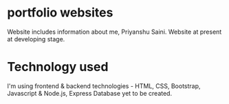 # portfolio websites
Website includes information about me, Priyanshu Saini.
Website at present at developing stage.

# Technology used
I'm using frontend & backend technologies - HTML, CSS, Bootstrap, Javascript & Node.js, Express
Database yet to be created.
